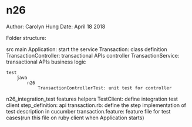 # n26 

Author: Carolyn Hung
Date: April 18 2018

Folder structure:

src
    main
        Application: start the service
        Transaction: class definition
        TransactionController: transactional APIs controller
        TransactionService: transactional APIs business logic

    test
        java
            n26
                TransactionControllerTest: unit test for controller

n26_integration_test
    features
        helpers
            TestClient: define integration test client
        step_definition:
            api
                transaction.rb: define the step implementation of test description in cucumber
         transaction.feature: feature file for test cases(run this file on ruby client when Application starts)
